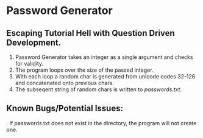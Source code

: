 # Password Generator
## Escaping Tutorial Hell with Question Driven Development.

1. Password Generator takes an integer as a single argument and checks for validity.
2. The program loops over the size of the passed integer.
3. With each loop a random char is generated from unicode codes 32-126 and concatenated onto previous chars.
4. The subseqent string of random chars is written to *passwords.txt*.

## Known Bugs/Potential Issues:
. If passwords.txt does not exist in the directory, the program will not create one.
